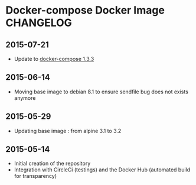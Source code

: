 # Docker-compose Docker Image CHANGELOG

## 2015-07-21
* Update to [docker-compose 1.3.3](https://github.com/docker/compose/releases/tag/1.3.3) 

## 2015-06-14
* Moving base image to debian 8.1 to ensure sendfile bug does not exists anymore

## 2015-05-29
* Updating base image : from alpine 3.1 to 3.2

## 2015-05-14
* Initial creation of the repository
* Integration with CircleCi (testings) and the Docker Hub (automated build for transparency)
